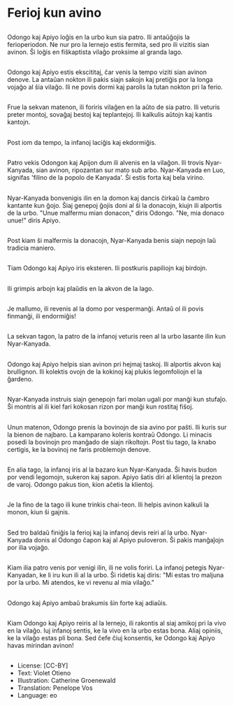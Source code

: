 # Ferioj kun avino

##
Odongo kaj Apiyo loĝis en la urbo kun sia patro. Ili antaŭĝojis la ferioperiodon. Ne nur pro la lernejo estis fermita, sed pro ili vizitis sian avinon. Ŝi loĝis en fiŝkaptista vilaĝo proksime al granda lago.

##
Odongo kaj Apiyo estis ekscititaj, ĉar venis la tempo viziti sian avinon denove. La antaŭan nokton ili pakis siajn sakojn kaj pretiĝis por la longa vojaĝo al ŝia vilaĝo. Ili ne povis dormi kaj parolis la tutan nokton pri la ferio.

##
Frue la sekvan matenon, ili foriris vilaĝen en la aŭto de sia patro. Ili veturis preter montoj, sovaĝaj bestoj kaj teplantejoj. Ili kalkulis aŭtojn kaj kantis kantojn.

##
Post iom da tempo, la infanoj laciĝis kaj ekdormiĝis.

##
Patro vekis Odongon kaj Apijon dum ili alvenis en la vilaĝon. Ili trovis Nyar-Kanyada, sian avinon, ripozantan sur mato sub arbo. Nyar-Kanyada en Luo, signifas 'filino de la popolo de Kanyada'. Ŝi estis forta kaj bela virino.

##
Nyar-Kanyada bonvenigis ilin en la domon kaj dancis ĉirkaŭ la ĉambro kantante kun ĝojo. Ŝiaj genepoj ĝojis doni al ŝi la donacojn, kiujn ili alportis de la urbo. "Unue malfermu mian donacon," diris Odongo. "Ne, mia donaco unue!" diris Apiyo.

##
Post kiam ŝi malfermis la donacojn, Nyar-Kanyada benis siajn nepojn laŭ tradicia maniero.

##
Tiam Odongo kaj Apiyo iris eksteren. Ili postkuris papiliojn kaj birdojn.

##
Ili grimpis arbojn kaj plaŭdis en la akvon de la lago.

##
Je mallumo, ili revenis al la domo por vespermanĝi. Antaŭ ol ili povis finmanĝi, ili endormiĝis!

##
La sekvan tagon, la patro de la infanoj veturis reen al la urbo lasante ilin kun Nyar-Kanyada.

##
Odongo kaj Apiyo helpis sian avinon pri hejmaj taskoj. Ili alportis akvon kaj brullignon. Ili kolektis ovojn de la kokinoj kaj plukis legomfoliojn el la ĝardeno.

##
Nyar-Kanyada instruis siajn genepojn fari molan ugali por manĝi kun stufaĵo. Ŝi montris al ili kiel fari kokosan rizon por manĝi kun rostitaj fiŝoj.

##
Unun matenon, Odongo prenis la bovinojn de sia avino por paŝti. Ili kuris sur la bienon de najbaro. La kamparano koleris kontraŭ Odongo. Li minacis posedi la bovinojn pro manĝado de siajn rikoltojn. Post tiu tago, la knabo certigis, ke la bovinoj ne faris problemojn denove.

##
En alia tago, la infanoj iris al la bazaro kun Nyar-Kanyada. Ŝi havis budon por vendi legomojn, sukeron kaj sapon. Apiyo ŝatis diri al klientoj la prezon de varoj. Odongo pakus tion, kion aĉetis la klientoj.

##
Je la fino de la tago ili kune trinkis chai-teon. Ili helpis avinon kalkuli la monon, kiun ŝi gajnis.

##
Sed tro baldaŭ finiĝis la ferioj kaj la infanoj devis reiri al la urbo. Nyar-Kanyada donis al Odongo ĉapon kaj al Apiyo puloveron. Ŝi pakis manĝaĵojn por ilia vojaĝo.

##
Kiam ilia patro venis por venigi ilin, ili ne volis foriri. La infanoj petegis Nyar-Kanyadan, ke li iru kun ili al la urbo. Ŝi ridetis kaj diris: "Mi estas tro maljuna por la urbo. Mi atendos, ke vi revenu al mia vilaĝo."

##
Odongo kaj Apiyo ambaŭ brakumis ŝin forte kaj adiaŭis.

##
Kiam Odongo kaj Apiyo reiris al la lernejo, ili rakontis al siaj amikoj pri la vivo en la vilaĝo. Iuj infanoj sentis, ke la vivo en la urbo estas bona. Aliaj opiniis, ke la vilaĝo estas pli bona. Sed ĉefe ĉiuj konsentis, ke Odongo kaj Apiyo havas mirindan avinon!

##
* License: [CC-BY]
* Text: Violet Otieno
* Illustration: Catherine Groenewald
* Translation: Penelope Vos
* Language: eo
